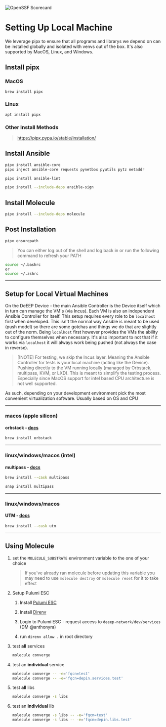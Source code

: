 ![OpenSSF Scorecard](https://api.scorecard.dev/projects/github.com/deeep-network/ansible_collections/badge)

# Setting Up Local Machine

We leverage pipx to ensure that all programs and librarys we depend on can be installed globally and isolated with venvs out of the box. It's also supported by MacOS, Linux, and Windows.

## Install pipx

### MacOS

```bash
brew install pipx
```

### Linux

```bash
apt install pipx
```

### Other Install Methods

> https://pipx.pypa.io/stable/installation/

## Install Ansible

```bash
pipx install ansible-core
pipx inject ansible-core requests pynetbox pyutils pytz netaddr
```

```bash
pipx install ansible-lint
```

```bash
pipx install --include-deps ansible-sign
```

## Install Molecule

```bash
pipx install --include-deps molecule
```

## Post Installation

```bash
pipx ensurepath
```

> You can either log out of the shell and log back in or run the following command to refresh your PATH

```bash
source ~/.bashrc
or
source ~/.zshrc
```

---

## Setup for Local Virtual Machines

On the DeEEP Device - the main Ansible Controller is the Device itself which in turn can manage the VM's (via Incus). Each VM is also an independent Ansible Controller for itself. This setup requires every role to be `localhost` first when developed. This isn't the normal way Ansible is meant to be used (push model) so there are some gotchas and things we do that are slightly out of the norm. Being `localhost` first however provides the VMs the ability to configure themselves when necessary. It's also important to not that if it works via `localhost` it will always work being pushed (not always the case in reverse).

> [!NOTE] For testing, we skip the Incus layer. Meaning the Ansible Controller for tests is your local machine (acting like the Device). Pushing directly to the VM running locally (managed by Orbstack, multipass, KVM, or LXD). This is meant to simplify the testing process. Especially since MacOS support for intel based CPU architecture is not well supported.

As such, depending on your development environment pick the most convenient virtualization software. Usually based on OS and CPU

---

### macos (apple silicon)

#### orbstack - [docs](https://docs.orbstack.dev/install)

```bash
brew install orbstack
```

---

### linux/windows/macos (intel)

#### multipass - [docs](https://multipass.run/install)

```bash
brew install --cask multipass
```

```bash
snap install multipass
```

---

### linux/windows/macos

#### UTM - [docs](https://mac.getutm.app/)

```bash
brew install --cask utm
```

---

## Using Molecule

1. set the `MOLECULE_SUBSTRATE` environment variable to the one of your choice

    > If you've already ran molecule before updating this variable you may need to use `molecule destroy` or `molecule reset` for it to take effect

2. Setup Pulumi ESC

    1. Install [Pulumi ESC](https://www.pulumi.com/docs/esc/download-install/)

    2. Install [Direnv](https://direnv.net/docs/installation.html)

    3. Login to Pulumi ESC - request access to `deeep-network/dev/services` (DM @anthonyra)

    4. run `direnv allow .` in root directory

3. test **all** services

    ```bash
    molecule converge
    ```

4. test an **individual** service

    ```bash
    molecule converge -- -e='fqcn=test'
    molecule converge -- -e='fqcn=depin.services.test'
    ```

5. test **all** libs

    ```bash
    molecule converge -s libs
    ```

6. test an **individual** lib

    ```bash
    molecule converge -s libs -- -e='fqcn=test'
    molecule converge -s libs -- -e='fqcn=depin.libs.test'
    ```
